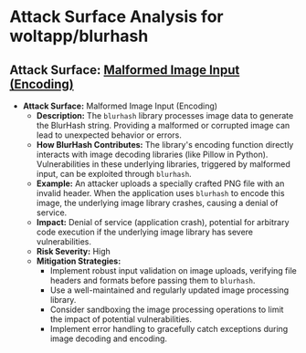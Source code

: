 # Attack Surface Analysis for woltapp/blurhash

## Attack Surface: [Malformed Image Input (Encoding)](./attack_surfaces/malformed_image_input__encoding_.md)

*   **Attack Surface:** Malformed Image Input (Encoding)
    *   **Description:** The `blurhash` library processes image data to generate the BlurHash string. Providing a malformed or corrupted image can lead to unexpected behavior or errors.
    *   **How BlurHash Contributes:** The library's encoding function directly interacts with image decoding libraries (like Pillow in Python). Vulnerabilities in these underlying libraries, triggered by malformed input, can be exploited through `blurhash`.
    *   **Example:** An attacker uploads a specially crafted PNG file with an invalid header. When the application uses `blurhash` to encode this image, the underlying image library crashes, causing a denial of service.
    *   **Impact:** Denial of service (application crash), potential for arbitrary code execution if the underlying image library has severe vulnerabilities.
    *   **Risk Severity:** High
    *   **Mitigation Strategies:**
        *   Implement robust input validation on image uploads, verifying file headers and formats before passing them to `blurhash`.
        *   Use a well-maintained and regularly updated image processing library.
        *   Consider sandboxing the image processing operations to limit the impact of potential vulnerabilities.
        *   Implement error handling to gracefully catch exceptions during image decoding and encoding.

